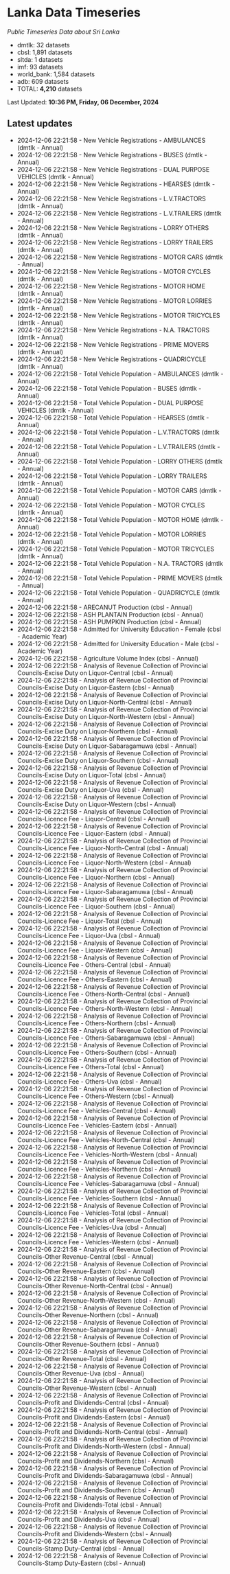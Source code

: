 # Lanka Data Timeseries
*Public Timeseries Data about Sri Lanka*

* dmtlk: 32 datasets
* cbsl: 1,891 datasets
* sltda: 1 datasets
* imf: 93 datasets
* world_bank: 1,584 datasets
* adb: 609 datasets
* TOTAL: **4,210** datasets

Last Updated: **10:36 PM, Friday, 06 December, 2024**

## Latest updates

* 2024-12-06 22:21:58 - New Vehicle Registrations - AMBULANCES (dmtlk - Annual)
* 2024-12-06 22:21:58 - New Vehicle Registrations - BUSES (dmtlk - Annual)
* 2024-12-06 22:21:58 - New Vehicle Registrations - DUAL PURPOSE VEHICLES (dmtlk - Annual)
* 2024-12-06 22:21:58 - New Vehicle Registrations - HEARSES (dmtlk - Annual)
* 2024-12-06 22:21:58 - New Vehicle Registrations - L.V.TRACTORS (dmtlk - Annual)
* 2024-12-06 22:21:58 - New Vehicle Registrations - L.V.TRAILERS (dmtlk - Annual)
* 2024-12-06 22:21:58 - New Vehicle Registrations - LORRY OTHERS (dmtlk - Annual)
* 2024-12-06 22:21:58 - New Vehicle Registrations - LORRY TRAILERS (dmtlk - Annual)
* 2024-12-06 22:21:58 - New Vehicle Registrations - MOTOR CARS (dmtlk - Annual)
* 2024-12-06 22:21:58 - New Vehicle Registrations - MOTOR CYCLES (dmtlk - Annual)
* 2024-12-06 22:21:58 - New Vehicle Registrations - MOTOR HOME (dmtlk - Annual)
* 2024-12-06 22:21:58 - New Vehicle Registrations - MOTOR LORRIES (dmtlk - Annual)
* 2024-12-06 22:21:58 - New Vehicle Registrations - MOTOR TRICYCLES (dmtlk - Annual)
* 2024-12-06 22:21:58 - New Vehicle Registrations - N.A. TRACTORS (dmtlk - Annual)
* 2024-12-06 22:21:58 - New Vehicle Registrations - PRIME MOVERS (dmtlk - Annual)
* 2024-12-06 22:21:58 - New Vehicle Registrations - QUADRICYCLE (dmtlk - Annual)
* 2024-12-06 22:21:58 - Total Vehicle Population - AMBULANCES (dmtlk - Annual)
* 2024-12-06 22:21:58 - Total Vehicle Population - BUSES (dmtlk - Annual)
* 2024-12-06 22:21:58 - Total Vehicle Population - DUAL PURPOSE VEHICLES (dmtlk - Annual)
* 2024-12-06 22:21:58 - Total Vehicle Population - HEARSES (dmtlk - Annual)
* 2024-12-06 22:21:58 - Total Vehicle Population - L.V.TRACTORS (dmtlk - Annual)
* 2024-12-06 22:21:58 - Total Vehicle Population - L.V.TRAILERS (dmtlk - Annual)
* 2024-12-06 22:21:58 - Total Vehicle Population - LORRY OTHERS (dmtlk - Annual)
* 2024-12-06 22:21:58 - Total Vehicle Population - LORRY TRAILERS (dmtlk - Annual)
* 2024-12-06 22:21:58 - Total Vehicle Population - MOTOR CARS (dmtlk - Annual)
* 2024-12-06 22:21:58 - Total Vehicle Population - MOTOR CYCLES (dmtlk - Annual)
* 2024-12-06 22:21:58 - Total Vehicle Population - MOTOR HOME (dmtlk - Annual)
* 2024-12-06 22:21:58 - Total Vehicle Population - MOTOR LORRIES (dmtlk - Annual)
* 2024-12-06 22:21:58 - Total Vehicle Population - MOTOR TRICYCLES (dmtlk - Annual)
* 2024-12-06 22:21:58 - Total Vehicle Population - N.A. TRACTORS (dmtlk - Annual)
* 2024-12-06 22:21:58 - Total Vehicle Population - PRIME MOVERS (dmtlk - Annual)
* 2024-12-06 22:21:58 - Total Vehicle Population - QUADRICYCLE (dmtlk - Annual)
* 2024-12-06 22:21:58 - ARECANUT Production (cbsl - Annual)
* 2024-12-06 22:21:58 - ASH PLANTAIN Production (cbsl - Annual)
* 2024-12-06 22:21:58 - ASH PUMPKIN Production (cbsl - Annual)
* 2024-12-06 22:21:58 - Admitted for University Education - Female (cbsl - Academic Year)
* 2024-12-06 22:21:58 - Admitted for University Education - Male (cbsl - Academic Year)
* 2024-12-06 22:21:58 - Agriculture Volume Index (cbsl - Annual)
* 2024-12-06 22:21:58 - Analysis of Revenue Collection of Provincial Councils-Excise Duty on Liquor-Central (cbsl - Annual)
* 2024-12-06 22:21:58 - Analysis of Revenue Collection of Provincial Councils-Excise Duty on Liquor-Eastern (cbsl - Annual)
* 2024-12-06 22:21:58 - Analysis of Revenue Collection of Provincial Councils-Excise Duty on Liquor-North-Central (cbsl - Annual)
* 2024-12-06 22:21:58 - Analysis of Revenue Collection of Provincial Councils-Excise Duty on Liquor-North-Western (cbsl - Annual)
* 2024-12-06 22:21:58 - Analysis of Revenue Collection of Provincial Councils-Excise Duty on Liquor-Northern (cbsl - Annual)
* 2024-12-06 22:21:58 - Analysis of Revenue Collection of Provincial Councils-Excise Duty on Liquor-Sabaragamuwa (cbsl - Annual)
* 2024-12-06 22:21:58 - Analysis of Revenue Collection of Provincial Councils-Excise Duty on Liquor-Southern (cbsl - Annual)
* 2024-12-06 22:21:58 - Analysis of Revenue Collection of Provincial Councils-Excise Duty on Liquor-Total (cbsl - Annual)
* 2024-12-06 22:21:58 - Analysis of Revenue Collection of Provincial Councils-Excise Duty on Liquor-Uva (cbsl - Annual)
* 2024-12-06 22:21:58 - Analysis of Revenue Collection of Provincial Councils-Excise Duty on Liquor-Western (cbsl - Annual)
* 2024-12-06 22:21:58 - Analysis of Revenue Collection of Provincial Councils-Licence Fee - Liquor-Central (cbsl - Annual)
* 2024-12-06 22:21:58 - Analysis of Revenue Collection of Provincial Councils-Licence Fee - Liquor-Eastern (cbsl - Annual)
* 2024-12-06 22:21:58 - Analysis of Revenue Collection of Provincial Councils-Licence Fee - Liquor-North-Central (cbsl - Annual)
* 2024-12-06 22:21:58 - Analysis of Revenue Collection of Provincial Councils-Licence Fee - Liquor-North-Western (cbsl - Annual)
* 2024-12-06 22:21:58 - Analysis of Revenue Collection of Provincial Councils-Licence Fee - Liquor-Northern (cbsl - Annual)
* 2024-12-06 22:21:58 - Analysis of Revenue Collection of Provincial Councils-Licence Fee - Liquor-Sabaragamuwa (cbsl - Annual)
* 2024-12-06 22:21:58 - Analysis of Revenue Collection of Provincial Councils-Licence Fee - Liquor-Southern (cbsl - Annual)
* 2024-12-06 22:21:58 - Analysis of Revenue Collection of Provincial Councils-Licence Fee - Liquor-Total (cbsl - Annual)
* 2024-12-06 22:21:58 - Analysis of Revenue Collection of Provincial Councils-Licence Fee - Liquor-Uva (cbsl - Annual)
* 2024-12-06 22:21:58 - Analysis of Revenue Collection of Provincial Councils-Licence Fee - Liquor-Western (cbsl - Annual)
* 2024-12-06 22:21:58 - Analysis of Revenue Collection of Provincial Councils-Licence Fee - Others-Central (cbsl - Annual)
* 2024-12-06 22:21:58 - Analysis of Revenue Collection of Provincial Councils-Licence Fee - Others-Eastern (cbsl - Annual)
* 2024-12-06 22:21:58 - Analysis of Revenue Collection of Provincial Councils-Licence Fee - Others-North-Central (cbsl - Annual)
* 2024-12-06 22:21:58 - Analysis of Revenue Collection of Provincial Councils-Licence Fee - Others-North-Western (cbsl - Annual)
* 2024-12-06 22:21:58 - Analysis of Revenue Collection of Provincial Councils-Licence Fee - Others-Northern (cbsl - Annual)
* 2024-12-06 22:21:58 - Analysis of Revenue Collection of Provincial Councils-Licence Fee - Others-Sabaragamuwa (cbsl - Annual)
* 2024-12-06 22:21:58 - Analysis of Revenue Collection of Provincial Councils-Licence Fee - Others-Southern (cbsl - Annual)
* 2024-12-06 22:21:58 - Analysis of Revenue Collection of Provincial Councils-Licence Fee - Others-Total (cbsl - Annual)
* 2024-12-06 22:21:58 - Analysis of Revenue Collection of Provincial Councils-Licence Fee - Others-Uva (cbsl - Annual)
* 2024-12-06 22:21:58 - Analysis of Revenue Collection of Provincial Councils-Licence Fee - Others-Western (cbsl - Annual)
* 2024-12-06 22:21:58 - Analysis of Revenue Collection of Provincial Councils-Licence Fee - Vehicles-Central (cbsl - Annual)
* 2024-12-06 22:21:58 - Analysis of Revenue Collection of Provincial Councils-Licence Fee - Vehicles-Eastern (cbsl - Annual)
* 2024-12-06 22:21:58 - Analysis of Revenue Collection of Provincial Councils-Licence Fee - Vehicles-North-Central (cbsl - Annual)
* 2024-12-06 22:21:58 - Analysis of Revenue Collection of Provincial Councils-Licence Fee - Vehicles-North-Western (cbsl - Annual)
* 2024-12-06 22:21:58 - Analysis of Revenue Collection of Provincial Councils-Licence Fee - Vehicles-Northern (cbsl - Annual)
* 2024-12-06 22:21:58 - Analysis of Revenue Collection of Provincial Councils-Licence Fee - Vehicles-Sabaragamuwa (cbsl - Annual)
* 2024-12-06 22:21:58 - Analysis of Revenue Collection of Provincial Councils-Licence Fee - Vehicles-Southern (cbsl - Annual)
* 2024-12-06 22:21:58 - Analysis of Revenue Collection of Provincial Councils-Licence Fee - Vehicles-Total (cbsl - Annual)
* 2024-12-06 22:21:58 - Analysis of Revenue Collection of Provincial Councils-Licence Fee - Vehicles-Uva (cbsl - Annual)
* 2024-12-06 22:21:58 - Analysis of Revenue Collection of Provincial Councils-Licence Fee - Vehicles-Western (cbsl - Annual)
* 2024-12-06 22:21:58 - Analysis of Revenue Collection of Provincial Councils-Other Revenue-Central (cbsl - Annual)
* 2024-12-06 22:21:58 - Analysis of Revenue Collection of Provincial Councils-Other Revenue-Eastern (cbsl - Annual)
* 2024-12-06 22:21:58 - Analysis of Revenue Collection of Provincial Councils-Other Revenue-North-Central (cbsl - Annual)
* 2024-12-06 22:21:58 - Analysis of Revenue Collection of Provincial Councils-Other Revenue-North-Western (cbsl - Annual)
* 2024-12-06 22:21:58 - Analysis of Revenue Collection of Provincial Councils-Other Revenue-Northern (cbsl - Annual)
* 2024-12-06 22:21:58 - Analysis of Revenue Collection of Provincial Councils-Other Revenue-Sabaragamuwa (cbsl - Annual)
* 2024-12-06 22:21:58 - Analysis of Revenue Collection of Provincial Councils-Other Revenue-Southern (cbsl - Annual)
* 2024-12-06 22:21:58 - Analysis of Revenue Collection of Provincial Councils-Other Revenue-Total (cbsl - Annual)
* 2024-12-06 22:21:58 - Analysis of Revenue Collection of Provincial Councils-Other Revenue-Uva (cbsl - Annual)
* 2024-12-06 22:21:58 - Analysis of Revenue Collection of Provincial Councils-Other Revenue-Western (cbsl - Annual)
* 2024-12-06 22:21:58 - Analysis of Revenue Collection of Provincial Councils-Profit and Dividends-Central (cbsl - Annual)
* 2024-12-06 22:21:58 - Analysis of Revenue Collection of Provincial Councils-Profit and Dividends-Eastern (cbsl - Annual)
* 2024-12-06 22:21:58 - Analysis of Revenue Collection of Provincial Councils-Profit and Dividends-North-Central (cbsl - Annual)
* 2024-12-06 22:21:58 - Analysis of Revenue Collection of Provincial Councils-Profit and Dividends-North-Western (cbsl - Annual)
* 2024-12-06 22:21:58 - Analysis of Revenue Collection of Provincial Councils-Profit and Dividends-Northern (cbsl - Annual)
* 2024-12-06 22:21:58 - Analysis of Revenue Collection of Provincial Councils-Profit and Dividends-Sabaragamuwa (cbsl - Annual)
* 2024-12-06 22:21:58 - Analysis of Revenue Collection of Provincial Councils-Profit and Dividends-Southern (cbsl - Annual)
* 2024-12-06 22:21:58 - Analysis of Revenue Collection of Provincial Councils-Profit and Dividends-Total (cbsl - Annual)
* 2024-12-06 22:21:58 - Analysis of Revenue Collection of Provincial Councils-Profit and Dividends-Uva (cbsl - Annual)
* 2024-12-06 22:21:58 - Analysis of Revenue Collection of Provincial Councils-Profit and Dividends-Western (cbsl - Annual)
* 2024-12-06 22:21:58 - Analysis of Revenue Collection of Provincial Councils-Stamp Duty-Central (cbsl - Annual)
* 2024-12-06 22:21:58 - Analysis of Revenue Collection of Provincial Councils-Stamp Duty-Eastern (cbsl - Annual)